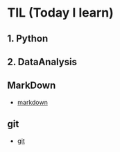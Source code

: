 # TIL (Today I learn)

## 1. Python



## 2. DataAnalysis



## MarkDown

- [markdown](https://github.com/rhyou10/TIL/blob/main/markdown/markdown.md)

  

## git

- [git](https://github.com/rhyou10/TIL/blob/main/git/git.md)

